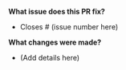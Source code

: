 **What issue does this PR fix?**
- Closes # (issue number here)

**What changes were made?**
- (Add details here)
